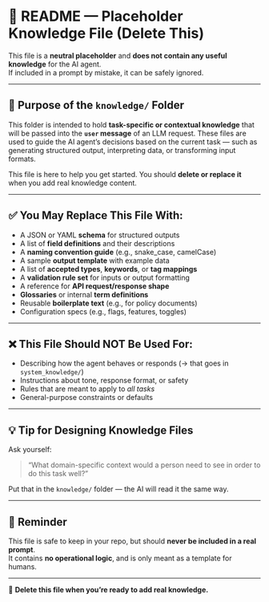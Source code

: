 # 📘 README — Placeholder Knowledge File (Delete This)

This file is a **neutral placeholder** and **does not contain any useful knowledge** for the AI agent.  
If included in a prompt by mistake, it can be safely ignored.

---

## 📂 Purpose of the `knowledge/` Folder

This folder is intended to hold **task-specific or contextual knowledge** that will be passed into the **`user` message** of an LLM request. These files are used to guide the AI agent’s decisions based on the current task — such as generating structured output, interpreting data, or transforming input formats.

This file is here to help you get started. You should **delete or replace it** when you add real knowledge content.

---

## ✅ You May Replace This File With:

- A JSON or YAML **schema** for structured outputs
- A list of **field definitions** and their descriptions
- A **naming convention guide** (e.g., snake_case, camelCase)
- A sample **output template** with example data
- A list of **accepted types**, **keywords**, or **tag mappings**
- A **validation rule set** for inputs or output formatting
- A reference for **API request/response shape**
- **Glossaries** or internal **term definitions**
- Reusable **boilerplate text** (e.g., for policy documents)
- Configuration specs (e.g., flags, features, toggles)

---

## ❌ This File Should NOT Be Used For:

- Describing how the agent behaves or responds (→ that goes in `system_knowledge/`)
- Instructions about tone, response format, or safety
- Rules that are meant to apply to *all tasks*
- General-purpose constraints or defaults

---

## 💡 Tip for Designing Knowledge Files

Ask yourself:
> “What domain-specific context would a person need to see in order to do this task well?”

Put that in the `knowledge/` folder — the AI will read it the same way.

---

## 🔐 Reminder

This file is safe to keep in your repo, but should **never be included in a real prompt**.  
It contains **no operational logic**, and is only meant as a template for humans.

---

🧹 **Delete this file when you’re ready to add real knowledge.**
